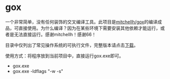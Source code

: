 # gox
一个非常简单，没有任何装饰的交叉编译工具。此项目是[mitchellh/gox](https://github.com/mitchellh/gox)的编译成品，可直接使用。为什么编译？因为在某些环境下需要安装其他依赖才能运行，或者是无法直接运行。感谢mitchellh！感谢66！

目录中仅列出了常见操作系统的可执行文件，完整版本请点击[下载](https://github.com/Gogods/gox/releases/download/1.0/gox.7z)。

使用方式：将程序放到当前项目中，直接运行gox.exe即可。

- gox.exe
- gox.exe -ldflags "-w -s"